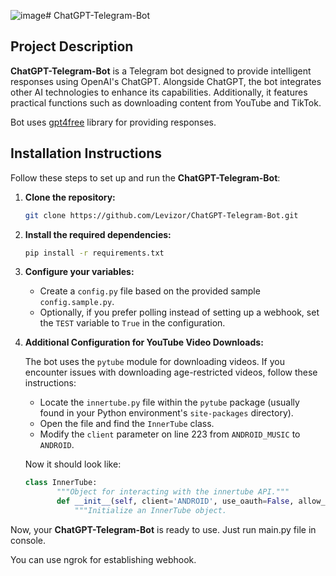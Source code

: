 ![image](https://github.com/Levizor/ChatGPT-Telegram-Bot/assets/132144514/8d9292d0-07e4-42c0-bdf8-4ca5f66d3e7f)# ChatGPT-Telegram-Bot

## Project Description

**ChatGPT-Telegram-Bot** is a Telegram bot designed to provide intelligent responses using OpenAI's ChatGPT. Alongside ChatGPT, the bot integrates other AI technologies to enhance its capabilities. Additionally, it features practical functions such as downloading content from YouTube and TikTok.

Bot uses [gpt4free](https://github.com/xtekky/gpt4free) library for providing responses.

## Installation Instructions

Follow these steps to set up and run the **ChatGPT-Telegram-Bot**:

1. **Clone the repository:**
   ```bash
   git clone https://github.com/Levizor/ChatGPT-Telegram-Bot.git
   ```

2. **Install the required dependencies:**
   ```bash
   pip install -r requirements.txt
   ```

3. **Configure your variables:**
   - Create a `config.py` file based on the provided sample `config.sample.py`.
   - Optionally, if you prefer polling instead of setting up a webhook, set the `TEST` variable to `True` in the configuration.

4. **Additional Configuration for YouTube Video Downloads:**

   The bot uses the `pytube` module for downloading videos. If you encounter issues with downloading age-restricted videos, follow these instructions:

   - Locate the `innertube.py` file within the `pytube` package (usually found in your Python environment's `site-packages` directory).
   - Open the file and find the `InnerTube` class.
   - Modify the `client` parameter on line 223 from `ANDROID_MUSIC` to `ANDROID`.

   Now it should look like:
   
     ```innertube.py
     class InnerTube:
            """Object for interacting with the innertube API."""
            def __init__(self, client='ANDROID', use_oauth=False, allow_cache=True):
                """Initialize an InnerTube object.

     ```


Now, your **ChatGPT-Telegram-Bot** is ready to use. Just run main.py file in console. 

You can use ngrok for establishing webhook. 
